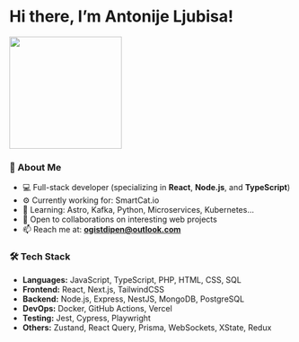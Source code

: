 # Hi there, I’m Antonije Ljubisa!

<p align="start">
  <img src="https://media0.giphy.com/media/v1.Y2lkPTc5MGI3NjExeXNxaGpjc2E3Y3c2ejhqcGx3cnNjb2d0MTVkN290Nm92cWdxMjh2NyZlcD12MV9pbnRlcm5hbF9naWZfYnlfaWQmY3Q9Zw/ghCX1B38YFXAwttIkg/giphy.gif" width="200" />
</p>

### 🧠 About Me

- 💻 Full-stack developer (specializing in **React**, **Node.js**, and **TypeScript**)
- ⚙️ Currently working for: SmartCat.io
- 🌱 Learning: Astro, Kafka, Python, Microservices, Kubernetes...
- 🤝 Open to collaborations on interesting web projects
- 📫 Reach me at: **ogistdipen@outlook.com**

### 🛠️ Tech Stack

- **Languages:** JavaScript, TypeScript, PHP, HTML, CSS, SQL
- **Frontend:** React, Next.js, TailwindCSS
- **Backend:** Node.js, Express, NestJS, MongoDB, PostgreSQL
- **DevOps:** Docker, GitHub Actions, Vercel
- **Testing:** Jest, Cypress, Playwright
- **Others:** Zustand, React Query, Prisma, WebSockets, XState, Redux

